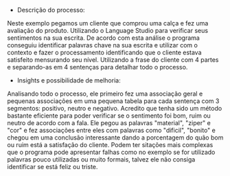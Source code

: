 * Descrição do processo:

Neste exemplo pegamos um cliente que comprou uma calça e fez uma avaliação do produto. Utilizando o Language Studio para verificar seus sentimentos na sua escrita. De acordo com esta análise o programa conseguiu identificar palavras chave na sua escrita e utilizar com o contexto e fazer o processamento identificando que o cliente estava satisfeito mensurando seu nível. Utilizando a frase do cliente com 4 partes e separando-as em 4 sentenças para detalhar todo o processo.




* Insights e possibilidade de melhoria: 

Analisando todo o processo, ele primeiro fez uma associação geral e pequenas associações em uma pequena tabela para cada sentença com 3 segmentos: positivo, neutro e negativo. Acredito que tenha sido um método bastante eficiente para poder verificar se o sentimento foi bom, ruim ou neutro de acordo com a fala. Ele pegou as palavras "material", "ziper" e "cor" e fez associações entre eles com palavras como "dificil", "bonito" e chegou em uma conclusão interessante dando a porcentagem do quão bom ou ruim está a satisfação do cliente. Podem ter sitações mais complexas que o programa pode apresentar falhas como no exemplo se for utilizado palavras pouco utilizadas ou muito formais, talvez ele não consiga identificar se está feliz ou triste.
